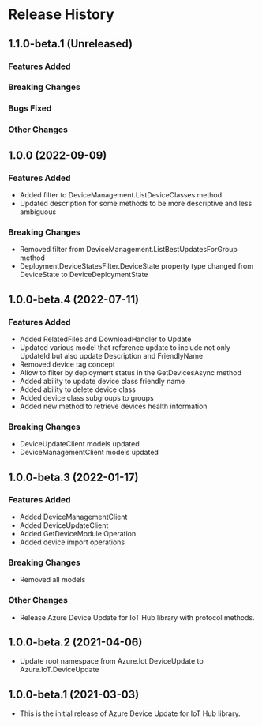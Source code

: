 # Release History

## 1.1.0-beta.1 (Unreleased)

### Features Added

### Breaking Changes

### Bugs Fixed

### Other Changes

## 1.0.0 (2022-09-09)

### Features Added
- Added filter to DeviceManagement.ListDeviceClasses method
- Updated description for some methods to be more descriptive and less ambiguous

### Breaking Changes
- Removed filter from DeviceManagement.ListBestUpdatesForGroup method
- DeploymentDeviceStatesFilter.DeviceState property type changed from DeviceState to DeviceDeploymentState

## 1.0.0-beta.4 (2022-07-11)

### Features Added
- Added RelatedFiles and DownloadHandler to Update
- Updated various model that reference update to include not only UpdateId but also update Description and FriendlyName
- Removed device tag concept
- Allow to filter by deployment status in the GetDevicesAsync method
- Added ability to update device class friendly name
- Added ability to delete device class
- Added device class subgroups to groups
- Added new method to retrieve devices health information

### Breaking Changes
- DeviceUpdateClient models updated
- DeviceManagementClient models updated

## 1.0.0-beta.3 (2022-01-17)

### Features Added
- Added DeviceManagementClient
- Added DeviceUpdateClient
- Added GetDeviceModule Operation
- Added device import operations

### Breaking Changes
- Removed all models

### Other Changes
- Release Azure Device Update for IoT Hub library with protocol methods.

## 1.0.0-beta.2 (2021-04-06)
- Update root namespace from Azure.Iot.DeviceUpdate to Azure.IoT.DeviceUpdate

## 1.0.0-beta.1 (2021-03-03)
- This is the initial release of Azure Device Update for IoT Hub library.
